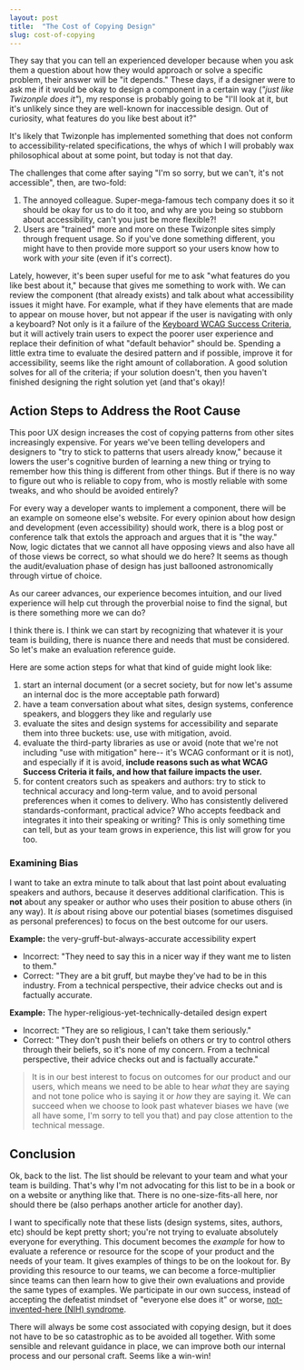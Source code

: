 ```yaml
---
layout: post
title:  "The Cost of Copying Design"
slug: cost-of-copying
---
```


They say that you can tell an experienced developer because when you ask them a question about how they would approach or solve a specific problem, their answer will be "it depends." These days, if a designer were to ask me if it would be okay to design a component in a certain way (_"just like Twizonple does it"_), my response is probably going to be "I'll look at it, but it's unlikely since they are well-known for inaccessible design. Out of curiosity, what features do you like best about it?"

<!--more-->

It's likely that Twizonple has implemented something that does not conform to accessibility-related specifications, the whys of which I will probably wax philosophical about at some point, but today is not that day. 

The challenges that come after saying "I'm so sorry, but we can't, it's not accessible", then, are two-fold: 

1. The annoyed colleague. Super-mega-famous tech company does it so it should be okay for us to do it too, and why are you being so stubborn about accessibility, can't you just be more flexible?!
2. Users are "trained" more and more on these Twizonple sites simply through frequent usage. So if you've done something different, you might have to then provide more support so your users know how to work with _your_ site (even if it's correct).

Lately, however, it's been super useful for me to ask "what features do you like best about it," because that gives me something to work with. We can review the component (that already exists) and talk about what accessibility issues it might have. For example, what if they have elements that are made to appear on mouse hover, but not appear if the user is navigating with only a keyboard? Not only is it a failure of the [Keyboard WCAG Success Criteria](https://www.w3.org/WAI/WCAG21/Understanding/keyboard.html), but it will actively train users to expect the poorer user experience and replace their definition of what "default behavior" should be. Spending a little extra time to evaluate the desired pattern and if possible, improve it for accessibility, seems like the right amount of collaboration. A good solution solves for all of the criteria; if your solution doesn't, then you haven't finished designing the right solution yet (and that's okay)! 


## Action Steps to Address the Root Cause

This poor UX design increases the cost of copying patterns from other sites increasingly expensive. For years we've been telling developers and designers to "try to stick to patterns that users already know," because it lowers the user's cognitive burden of learning a new thing or trying to remember how this thing is different from other things. But if there is no way to figure out who is reliable to copy from, who is mostly reliable with some tweaks, and who should be avoided entirely?

For every way a developer wants to implement a component, there will be an example on someone else's website. For every opinion about how design and development (even accessibility) should work, there is a blog post or conference talk that extols the approach and argues that it is "the way." Now, logic dictates that we cannot all have opposing views and also have all of those views be correct, so what should we do here? It seems as though the audit/evaluation phase of design has just ballooned astronomically through virtue of choice. 

As our career advances, our experience becomes intuition, and our lived experience will help cut through the proverbial noise to find the signal, but is there something more we can do?

I think there is. I think we can start by recognizing that whatever it is your team is building, there is nuance there and needs that must be considered. So let's make an evaluation reference guide. 

Here are some action steps for what that kind of guide might look like:

1. start an internal document (or a secret society, but for now let's assume an internal doc is the more acceptable path forward)
2. have a team conversation about what sites, design systems, conference speakers, and bloggers they like and regularly use
3. evaluate the sites and design systems for accessibility and separate them into three buckets: use, use with mitigation, avoid. 
4. evaluate the third-party libraries as use or avoid (note that we're not including "use with mitigation" here-- it's WCAG conformant or it is not), and especially if it is avoid, **include reasons such as what WCAG Success Criteria it fails, and how that failure impacts the user.**
5. for content creators such as speakers and authors: try to stick to technical accuracy and long-term value, and to avoid personal preferences when it comes to delivery. Who has consistently delivered standards-conformant, practical advice? Who accepts feedback and integrates it into their speaking or writing? This is only something time can tell, but as your team grows in experience, this list will grow for you too. 

### Examining Bias

I want to take an extra minute to talk about that last point about evaluating speakers and authors, because it deserves additional clarification. This is **not** about any speaker or author who uses their position to abuse others (in any way). It _is_ about rising above our potential biases (sometimes disguised as personal preferences) to focus on the best outcome for our users. 

**Example:** the very-gruff-but-always-accurate accessibility expert 

* Incorrect: "They need to say this in a nicer way if they want me to listen to them."  
* Correct: "They are a bit gruff, but maybe they've had to be in this industry. From a technical perspective, their advice checks out and is factually accurate.

**Example:** The hyper-religious-yet-technically-detailed design expert

* Incorrect: "They are so religious, I can't take them seriously."
* Correct: "They don't push their beliefs on others or try to control others through their beliefs, so it's none of my concern. From a technical perspective, their advice checks out and is factually accurate."

> It is in our best interest to focus on outcomes for our product and our users, which means we need to be able to hear _what_ they are saying and not tone police who is saying it or _how_ they are saying it. We can succeed when we choose to look past whatever biases we have (we all have some, I'm sorry to tell you that) and pay close attention to the technical message.    

## Conclusion

Ok, back to the list. The list should be relevant to your team and what your team is building. That's why I'm not advocating for this list to be in a book or on a website or anything like that. There is no one-size-fits-all here, nor should there be (also perhaps another article for another day).

I want to specifically note that these lists (design systems, sites, authors, etc) should be kept pretty short; you're not trying to evaluate absolutely everyone for everything. This document becomes the _example_ for how to evaluate a reference or resource for the scope of your product and the needs of your team. It gives examples of things to be on the lookout for. By providing this resource to our teams, we can become a force-multiplier since teams can then learn how to give their own evaluations and provide the same types of examples. We participate in our own success, instead of accepting the defeatist mindset of "everyone else does it" or worse, [not-invented-here (NIH) syndrome](https://en.wikipedia.org/wiki/Not_invented_here).

There will always be some cost associated with copying design, but it does not have to be so catastrophic as to be avoided all together. With some sensible and relevant guidance in place, we can improve both our internal process and our personal craft. Seems like a win-win!
